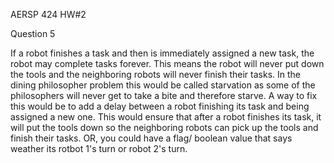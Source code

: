 AERSP 424 HW#2

Question 5 


If a robot finishes a task and then is immediately assigned a new task, the robot may complete 
tasks forever. This means the robot will never put down the tools and the neighboring robots will 
never finish their tasks. In the dining philosopher problem this would be called starvation as some 
of the philosophers will never get to take a bite and therefore starve. A way to fix this would be to 
add a delay between a robot finishing its task and being assigned a new one. This would ensure that 
after a robot finishes its task, it will put the tools down so the neighboring robots can pick up the 
tools and finish their tasks. OR, you could have a flag/ boolean value that says weather its rotbot 1's turn or robot 2's turn. 